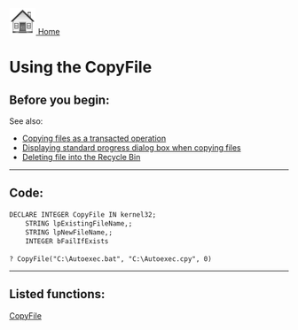 [<img src="../images/home.png"> Home ](https://github.com/VFPX/Win32API)  

# Using the CopyFile

## Before you begin:
See also:

* [Copying files as a transacted operation](sample_540.md)  
* [Displaying standard progress dialog box when copying files](sample_508.md)  
* [Deleting file into the Recycle Bin](sample_321.md)  

  
***  


## Code:
```foxpro  
DECLARE INTEGER CopyFile IN kernel32;
	STRING lpExistingFileName,;
	STRING lpNewFileName,;
	INTEGER bFailIfExists

? CopyFile("C:\Autoexec.bat", "C:\Autoexec.cpy", 0)  
```  
***  


## Listed functions:
[CopyFile](../libraries/kernel32/CopyFile.md)  
